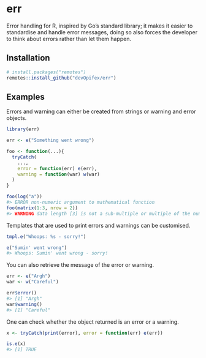 
<!-- README.md is generated from README.Rmd. Please edit that file -->

<!-- badges: start -->

<!-- badges: end -->

# err

Error handling for R, inspired by Go’s standard library; it makes it
easier to standardise and handle error messages, doing so also forces
the developer to think about errors rather than let them happen.

## Installation

``` r
# install.packages("remotes")
remotes::install_github("devOpifex/err")
```

## Examples

Errors and warning can either be created from strings or warning and
error objects.

``` r
library(err)

err <- e("Something went wrong")

foo <- function(...){
  tryCatch(
    ..., 
    error = function(err) e(err), 
    warning = function(war) w(war) 
  )
}

foo(log("a"))
#> ERROR non-numeric argument to mathematical function
foo(matrix(1:3, nrow = 2))
#> WARNING data length [3] is not a sub-multiple or multiple of the number of rows [2]
```

Templates that are used to print errors and warnings can be customised.

``` r
tmpl.e("Whoops: %s - sorry!")

e("Sumin' went wrong")
#> Whoops: Sumin' went wrong - sorry!
```

You can also retrieve the message of the error or warning.

``` r
err <- e("Argh")
war <- w("Careful")

err$error()
#> [1] "Argh"
war$warning()
#> [1] "Careful"
```

One can check whether the object returned is an error or a warning.

``` r
x <- tryCatch(print(error), error = function(err) e(err))

is.e(x)
#> [1] TRUE
```
